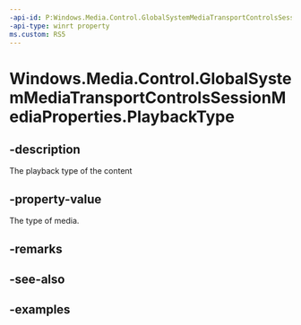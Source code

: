 ```yaml
---
-api-id: P:Windows.Media.Control.GlobalSystemMediaTransportControlsSessionMediaProperties.PlaybackType
-api-type: winrt property
ms.custom: RS5
---
```


<!-- Property syntax.
public IReference<MediaPlaybackType> PlaybackType { get; }
-->

# Windows.Media.Control.GlobalSystemMediaTransportControlsSessionMediaProperties.PlaybackType

## -description
The playback type of the content

## -property-value
The type of media.

## -remarks

## -see-also

## -examples

